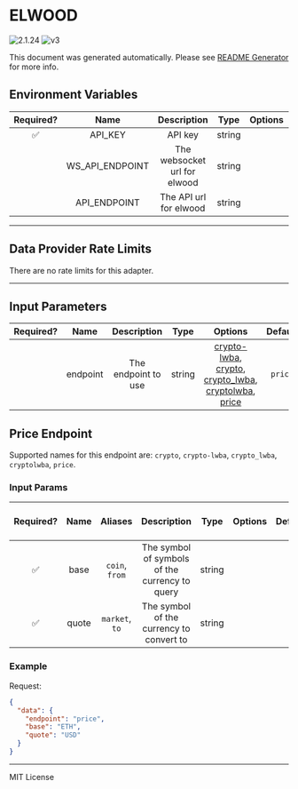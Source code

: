 # ELWOOD

![2.1.24](https://img.shields.io/github/package-json/v/smartcontractkit/external-adapters-js?filename=packages/sources/elwood/package.json) ![v3](https://img.shields.io/badge/framework%20version-v3-blueviolet)

This document was generated automatically. Please see [README Generator](../../scripts#readme-generator) for more info.

## Environment Variables

| Required? |      Name       |         Description          |  Type  | Options |                  Default                   |
| :-------: | :-------------: | :--------------------------: | :----: | :-----: | :----------------------------------------: |
|    ✅     |     API_KEY     |           API key            | string |         |                                            |
|           | WS_API_ENDPOINT | The websocket url for elwood | string |         |  `wss://api.chk.elwood.systems/v1/stream`  |
|           |  API_ENDPOINT   |    The API url for elwood    | string |         | `https://api.chk.elwood.systems/v1/stream` |

---

## Data Provider Rate Limits

There are no rate limits for this adapter.

---

## Input Parameters

| Required? |   Name   |     Description     |  Type  |                                                                      Options                                                                       | Default |
| :-------: | :------: | :-----------------: | :----: | :------------------------------------------------------------------------------------------------------------------------------------------------: | :-----: |
|           | endpoint | The endpoint to use | string | [crypto-lwba](#price-endpoint), [crypto](#price-endpoint), [crypto_lwba](#price-endpoint), [cryptolwba](#price-endpoint), [price](#price-endpoint) | `price` |

## Price Endpoint

Supported names for this endpoint are: `crypto`, `crypto-lwba`, `crypto_lwba`, `cryptolwba`, `price`.

### Input Params

| Required? | Name  |    Aliases     |                  Description                   |  Type  | Options | Default | Depends On | Not Valid With |
| :-------: | :---: | :------------: | :--------------------------------------------: | :----: | :-----: | :-----: | :--------: | :------------: |
|    ✅     | base  | `coin`, `from` | The symbol of symbols of the currency to query | string |         |         |            |                |
|    ✅     | quote | `market`, `to` |    The symbol of the currency to convert to    | string |         |         |            |                |

### Example

Request:

```json
{
  "data": {
    "endpoint": "price",
    "base": "ETH",
    "quote": "USD"
  }
}
```

---

MIT License
